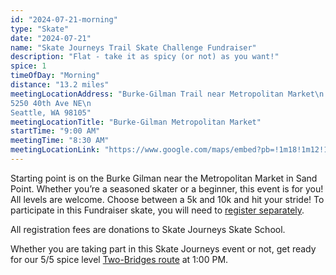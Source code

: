 ```yaml
---
id: "2024-07-21-morning"
type: "Skate"
date: "2024-07-21"
name: "Skate Journeys Trail Skate Challenge Fundraiser"
description: "Flat - take it as spicy (or not) as you want!"
spice: 1
timeOfDay: "Morning"
distance: "13.2 miles"
meetingLocationAddress: "Burke-Gilman Trail near Metropolitan Market\n
5250 40th Ave NE\n
Seattle, WA 98105"
meetingLocationTitle: "Burke-Gilman Metropolitan Market"
startTime: "9:00 AM"
meetingTime: "8:30 AM"
meetingLocationLink: "https://www.google.com/maps/embed?pb=!1m18!1m12!1m3!1d19179.003722088968!2d-122.3097640445846!3d47.66867125551472!2m3!1f0!2f0!3f0!3m2!1i1024!2i768!4f13.1!3m3!1m2!1s0x5490137e13df6de5%3A0x8f67b5d312a54a36!2sMetropolitan%20Market%20Sand%20Point!5e0!3m2!1sen!2sus!4v1720476800560!5m2!1sen!2sus"
---
```


Starting point is on the Burke Gilman near the Metropolitan Market in Sand Point. Whether you’re a seasoned skater or 
a beginner, this event is for you! All levels are welcome. Choose between a 5k and 10k and hit your stride! To
participate in this Fundraiser skate, you will need to [register separately](https://skatejourneys.org/hit-your-stride-trails-skate-challenge/).

All registration fees are donations to Skate Journeys Skate School.

Whether you are taking part in this Skate Journeys event or not, get ready for our 5/5 spice level [Two-Bridges route](/events/2024-07-21-afternoon) at 1:00 PM.
